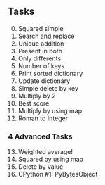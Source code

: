 ## Tasks
0. Squared simple
1. Search and replace 
2. Unique addition 
3. Present in both 
4. Only differents 
5. Number of keys 
6. Print sorted dictionary 
7. Update dictionary 
8. Simple delete by key 
9. Multiply by 2 
10. Best score 
11. Multiply by using map 
12. Roman to Integer 
       
### 4 Advanced Tasks
13. Weighted average! 
14. Squared by using map 
15. Delete by value 
16. CPython #1: PyBytesObject 

